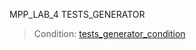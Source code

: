 ﻿MPP_LAB_4 TESTS_GENERATOR
>Сondition: [tests_generator_condition](https://bsuir.ishimko.me/mpp-dotnet/4-tests-generator)